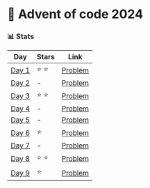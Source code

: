 # 🎄 Advent of code 2024

### 📊 Stats
| Day | Stars | Link |
| --- | ----- | ---- |
| [Day 1](https://github.com/Filipsys/advent-of-code-2024/tree/main/day-1) | ⭐️ ⭐️ | [Problem](https://adventofcode.com/2024/day/1) |
| [Day 2](https://github.com/Filipsys/advent-of-code-2024/tree/main/day-2) | - | [Problem](https://adventofcode.com/2024/day/2) |
| [Day 3](https://github.com/Filipsys/advent-of-code-2024/tree/main/day-3) | ⭐️ ⭐️ | [Problem](https://adventofcode.com/2024/day/3) |
| [Day 4](https://github.com/Filipsys/advent-of-code-2024/tree/main/day-4) | - | [Problem](https://adventofcode.com/2024/day/4) |
| [Day 5](https://github.com/Filipsys/advent-of-code-2024/tree/main/day-5) | - | [Problem](https://adventofcode.com/2024/day/5) |
| [Day 6](https://github.com/Filipsys/advent-of-code-2024/tree/main/day-6) | ⭐️ | [Problem](https://adventofcode.com/2024/day/6) |
| [Day 7](https://github.com/Filipsys/advent-of-code-2024/tree/main/day-7) | - | [Problem](https://adventofcode.com/2024/day/7) |
| [Day 8](https://github.com/Filipsys/advent-of-code-2024/tree/main/day-8) | ⭐️ ⭐️ | [Problem](https://adventofcode.com/2024/day/8) |
| [Day 9](https://github.com/Filipsys/advent-of-code-2024/tree/main/day-9) | ⭐️ | [Problem](https://adventofcode.com/2024/day/9) |
